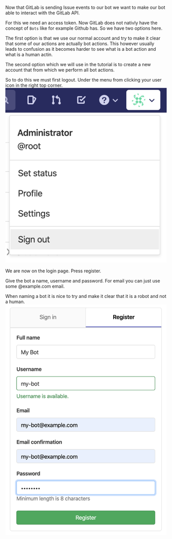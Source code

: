 Now that GitLab is sending Issue events to our bot we want to make our bot able to interact with the GitLab API.

For this we need an access token. Now GitLab does not nativly have the concept of `Bots` like for example Github has. So we have two options here. 

The first option is that we use our normal account and try to make it clear that some of our actions are actually bot actions. This however usually leads to confusion as it becomes harder to see what is a bot action and what is a human actin. 

The second option which we will use in the tutorial is to create a new account that from which we perform all bot actions.

So to do this we must first logout. Under the menu from clicking your user icon in the right top corner.
![Logout Menu](assets/signout.png)

We are now on the login page. Press register.

Give the bot a name, username and password. For email you can just use some @example.com email.

When naming a bot it is nice to try and make it clear that it is a robot and not a human. 
![Register Bot Page](assets/create-bot.png)